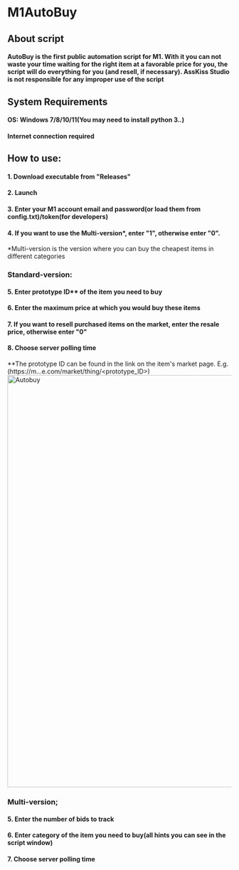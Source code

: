 # M1AutoBuy
## About script
#### AutoBuy is the first public automation script for M1. With it you can not waste your time waiting for the right item at a favorable price for you, the script will do everything for you (and resell, if necessary). AssKiss Studio is not responsible for any improper use of the script
## System Requirements
#### OS: Windows 7/8/10/11(You may need to install python 3.*.*)
#### Internet connection required
## How to use:
#### 1. Download executable from "Releases"
#### 2. Launch
#### 3. Enter your M1 account email and password(or load them from config.txt)/token(for developers)
#### 4. If you want to use the Multi-version*, enter "1", otherwise enter "0".
*Multi-version is the version where you can buy the cheapest items in different categories
### Standard-version:
#### 5. Enter prototype ID** of the item you need to buy
#### 6. Enter the maximum price at which you would buy these items
#### 7. If you want to resell purchased items on the market, enter the resale price, otherwise enter "0"
#### 8. Choose server polling time
**The prototype ID can be found in the link on the item's market page. E.g.(https://m...e.com/market/thing/<prototype_ID>)
<img width="927" alt="Autobuy" src="https://github.com/AssKissStudio/M1AutoBuy/assets/156083318/a7a5b346-1dde-4bed-a8d8-16671253bc4b">
### Multi-version;
#### 5. Enter the number of bids to track
#### 6. Enter category of the item you need to buy(all hints you can see in the script window)
#### 7. Choose server polling time
